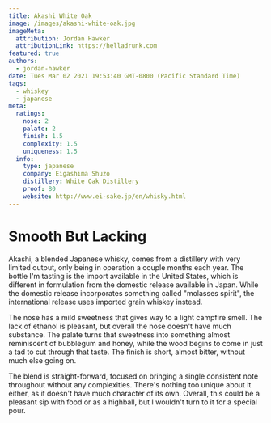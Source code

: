 ```yaml
---
title: Akashi White Oak
image: /images/akashi-white-oak.jpg
imageMeta:
  attribution: Jordan Hawker
  attributionLink: https://helladrunk.com
featured: true
authors:
  - jordan-hawker
date: Tues Mar 02 2021 19:53:40 GMT-0800 (Pacific Standard Time)
tags:
  - whiskey
  - japanese
meta:
  ratings:
    nose: 2
    palate: 2
    finish: 1.5
    complexity: 1.5
    uniqueness: 1.5
  info:
    type: japanese
    company: Eigashima Shuzo
    distillery: White Oak Distillery
    proof: 80
    website: http://www.ei-sake.jp/en/whisky.html
---
```


# Smooth But Lacking

Akashi, a blended Japanese whisky, comes from a distillery with very limited output, only being in 
operation a couple months each year. The bottle I'm tasting is the import available in the United States, 
which is different in formulation from the domestic release available in Japan. While the domestic release 
incorporates something called "molasses spirit", the international release uses imported grain whiskey 
instead.

The nose has a mild sweetness that gives way to a light campfire smell. The lack of ethanol is pleasant, 
but overall the nose doesn't have much substance. The palate turns that sweetness into something almost 
reminiscent of bubblegum and honey, while the wood begins to come in just a tad to cut through that 
taste. The finish is short, almost bitter, without much else going on.

The blend is straight-forward, focused on bringing a single consistent note throughout without any 
complexities. There's nothing too unique about it either, as it doesn't have much character of its own. 
Overall, this could be a pleasant sip with food or as a highball, but I wouldn't turn to it for a special 
pour.